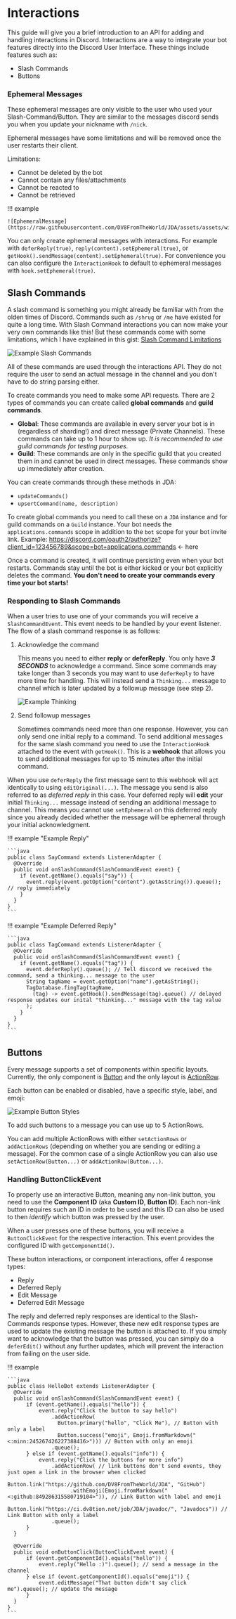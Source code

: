# Interactions

This guide will give you a brief introduction to an API for adding and handling interactions in Discord. Interactions are a way to integrate your bot features directly into the Discord User Interface. These things include features such as:

- Slash Commands
- Buttons

### Ephemeral Messages

These ephemeral messages are only visible to the user who used your Slash-Command/Button. They are similar to the messages discord sends you when you update your nickname with `/nick`.

Ephemeral messages have some limitations and will be removed once the user restarts their client.

Limitations:

- Cannot be deleted by the bot
- Cannot contain any files/attachments
- Cannot be reacted to
- Cannot be retrieved

!!! example

    ![EphemeralMessage](https://raw.githubusercontent.com/DV8FromTheWorld/JDA/assets/assets/wiki/interactions/EphemeralMessage.png)

You can only create ephemeral messages with interactions. For example with `deferReply(true)`, `reply(content).setEphemeral(true)`, or `getHook().sendMessage(content).setEphemeral(true)`. For convenience you can also configure the `InteractionHook` to default to ephemeral messages with `hook.setEphemeral(true)`.


## Slash Commands

A slash command is something you might already be familiar with from the olden times of Discord. Commands such as `/shrug` or `/me` have existed for quite a long time. With Slash Command interactions you can now make your very own commands like this! But these commands come with some limitations, which I have explained in this gist: [Slash Command Limitations](https://gist.github.com/MinnDevelopment/b883b078fdb69d0e568249cc8bf37fe9)

![Example Slash Commands](https://raw.githubusercontent.com/DV8FromTheWorld/JDA/52377f69d1f3bfba909c51a449ac6b258f606956/assets/wiki/interactions/SlashCommands.png)

All of these commands are used through the interactions API. They do not require the user to send an actual message in the channel and you don't have to do string parsing either.

To create commands you need to make some API requests. There are 2 types of commands you can create called **global commands** and **guild commands**.

- **Global**: These commands are available in every server your bot is in (regardless of sharding!) and direct message (Private Channels). These commands can take up to 1 hour to show up. _It is recommended to use guild commands for testing purposes._
- **Guild**: These commands are only in the specific guild that you created them in and cannot be used in direct messages. These commands show up immediately after creation.

You can create commands through these methods in JDA:

- `updateCommands()`
- `upsertCommand(name, description)`

To create global commands you need to call these on a `JDA` instance and for guild commands on a `Guild` instance. Your bot needs the `applications.commands` scope in addition to the `bot` scope for your bot invite link. Example: <https://discord.com/oauth2/authorize?client_id=123456789&scope=bot+applications.commands> <- here

Once a command is created, it will continue persisting even when your bot restarts. Commands stay until the bot is either kicked or your bot explicitly deletes the command. **You don't need to create your commands every time your bot starts!**

### Responding to Slash Commands

When a user tries to use one of your commands you will receive a `SlashCommandEvent`. This event needs to be handled by your event listener.
The flow of a slash command response is as follows:

1. Acknowledge the command

    This means you need to either **reply** or **deferReply**. You only have ***3 SECONDS*** to acknowledge a command.
    Since some commands may take longer than 3 seconds you may want to use `deferReply` to have more time for handling. This will instead send a `Thinking...` message to channel which is later updated by a followup message (see step 2).

    ![Example Thinking](https://raw.githubusercontent.com/DV8FromTheWorld/JDA/52377f69d1f3bfba909c51a449ac6b258f606956/assets/wiki/interactions/DeferredReply.gif)

2. Send followup messages

    Sometimes commands need more than one response. However, you can only send one initial reply to a command. To send additional messages for the same slash command you need to use the `InteractionHook` attached to the event with `getHook()`. This is a **webhook** that allows you to send additional messages for up to 15 minutes after the initial command.

When you use `deferReply` the first message sent to this webhook will act identically to using `editOriginal(...)`. The message you send is also referred to as *deferred reply* in this case. Your deferred reply will **edit** your initial `Thinking...` message instead of sending an additional message to channel. This means you cannot use `setEphemeral` on this deferred reply since you already decided whether the message will be ephemeral through your initial acknowledgment.

!!! example "Example Reply"

    ```java
    public class SayCommand extends ListenerAdapter {
      @Override
      public void onSlashCommand(SlashCommandEvent event) {
        if (event.getName().equals("say")) {
          event.reply(event.getOption("content").getAsString()).queue(); // reply immediately
        }
      }
    }
    ```

!!! example "Example Deferred Reply"

    ```java
    public class TagCommand extends ListenerAdapter {
      @Override
      public void onSlashCommand(SlashCommandEvent event) {
        if (event.getName().equals("tag")) {
          event.deferReply().queue(); // Tell discord we received the command, send a thinking... message to the user
          String tagName = event.getOption("name").getAsString();
          TagDatabase.fingTag(tagName,
            (tag) -> event.getHook().sendMessage(tag).queue() // delayed response updates our inital "thinking..." message with the tag value
          );
        }
      }
    }
    ```


## Buttons

Every message supports a set of components within specific layouts. Currently, the only component is [Button](https://javadoc.jitpack.io/com/github/dv8fromtheworld/jda/fe6dc24/javadoc/net/dv8tion/jda/api/interactions/components/Button.html) and the only layout is [ActionRow](https://javadoc.jitpack.io/com/github/dv8fromtheworld/jda/fe6dc24/javadoc/net/dv8tion/jda/api/interactions/components/ActionRow.html).

Each button can be enabled or disabled, have a specific style, label, and emoji:

![Example Button Styles](https://raw.githubusercontent.com/DV8FromTheWorld/JDA/52377f69d1f3bfba909c51a449ac6b258f606956/assets/wiki/interactions/ButtonExamples.png)

To add such buttons to a message you can use up to 5 ActionRows.

You can add multiple ActionRows with either `setActionRows` or `addActionRows` (depending on whether you are sending or editing a message).
For the common case of a single ActionRow you can also use `setActionRow(Button...)` or `addActionRow(Button...)`.

### Handling ButtonClickEvent

To properly use an interactive Button, meaning any non-link button, you need to use the **Component ID** (aka **Custom ID**, **Button ID**).
Each non-link button requires such an ID in order to be used and this ID can also be used to then *identify* which button was pressed by the user.

When a user presses one of these buttons, you will receive a `ButtonClickEvent` for the respective interaction. This event provides the configured ID with `getComponentId()`.

These button interactions, or component interactions, offer 4 response types:

- Reply
- Deferred Reply
- Edit Message
- Deferred Edit Message

The reply and deferred reply responses are identical to the Slash-Commands response types. However, these new edit response types are used to update the existing message the button is attached to. If you simply want to acknowledge that the button was pressed, you can simply do a `deferEdit()` without any further updates, which will prevent the interaction from failing on the user side.

!!! example

    ```java
    public class HelloBot extends ListenerAdapter {
      @Override
      public void onSlashCommand(SlashCommandEvent event) {
          if (event.getName().equals("hello")) {
              event.reply("Click the button to say hello")
                  .addActionRow(
                    Button.primary("hello", "Click Me"), // Button with only a label
                    Button.success("emoji", Emoji.fromMarkdown("<:minn:245267426227388416>"))) // Button with only an emoji
                  .queue();
          } else if (event.getName().equals("info")) {
              event.reply("Click the buttons for more info")
                  .addActionRow( // link buttons don't send events, they just open a link in the browser when clicked
                      Button.link("https://github.com/DV8FromTheWorld/JDA", "GitHub")
                        .withEmoji(Emoji.fromMarkdown("<:github:849286315580719104>")), // Link Button with label and emoji
                      Button.link("https://ci.dv8tion.net/job/JDA/javadoc/", "Javadocs")) // Link Button with only a label
                  .queue();
          }
      }

      @Override
      public void onButtonClick(ButtonClickEvent event) {
          if (event.getComponentId().equals("hello")) {
              event.reply("Hello :)").queue(); // send a message in the channel
          } else if (event.getComponentId().equals("emoji")) {
              event.editMessage("That button didn't say click me").queue(); // update the message
          }
      }
    }
    ```